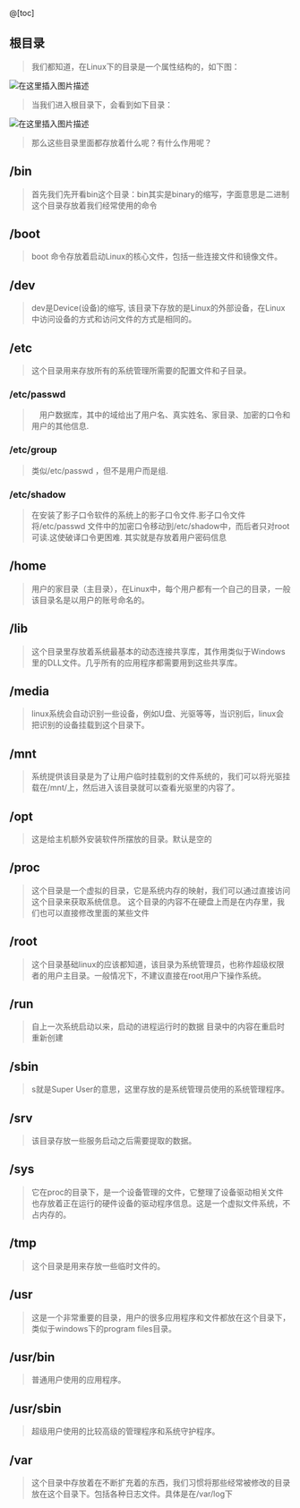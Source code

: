﻿@[toc]
## 根目录
>我们都知道，在Linux下的目录是一个属性结构的，如下图：

![在这里插入图片描述](https://img-blog.csdnimg.cn/20181114093444378.png?x-oss-process=image/watermark,type_ZmFuZ3poZW5naGVpdGk,shadow_10,text_aHR0cHM6Ly9ibG9nLmNzZG4ubmV0L3FxXzQwNTUwMDE4,size_16,color_FFFFFF,t_70)

>当我们进入根目录下，会看到如下目录：
>
![在这里插入图片描述](https://img-blog.csdnimg.cn/20181114093254946.png)

>那么这些目录里面都存放着什么呢？有什么作用呢？

## /bin
>首先我们先开看bin这个目录：bin其实是binary的缩写，字面意思是二进制
>这个目录存放着我们经常使用的命令
## /boot
>boot 命令存放着启动Linux的核心文件，包括一些连接文件和镜像文件。
## /dev
>dev是Device(设备)的缩写, 该目录下存放的是Linux的外部设备，在Linux中访问设备的方式和访问文件的方式是相同的。
## /etc
>这个目录用来存放所有的系统管理所需要的配置文件和子目录。
### /etc/passwd
>　用户数据库，其中的域给出了用户名、真实姓名、家目录、加密的口令和用户的其他信息. 
### /etc/group
>类似/etc/passwd ，但不是用户而是组. 
### /etc/shadow
>在安装了影子口令软件的系统上的影子口令文件.影子口令文件将/etc/passwd 文件中的加密口令移动到/etc/shadow中，而后者只对root可读.这使破译口令更困难. 
>其实就是存放着用户密码信息
## /home
>用户的家目录（主目录），在Linux中，每个用户都有一个自己的目录，一般该目录名是以用户的账号命名的。
## /lib
>这个目录里存放着系统最基本的动态连接共享库，其作用类似于Windows里的DLL文件。几乎所有的应用程序都需要用到这些共享库。
## /media
>linux系统会自动识别一些设备，例如U盘、光驱等等，当识别后，linux会把识别的设备挂载到这个目录下。
## /mnt
>系统提供该目录是为了让用户临时挂载别的文件系统的，我们可以将光驱挂载在/mnt/上，然后进入该目录就可以查看光驱里的内容了。
## /opt
>这是给主机额外安装软件所摆放的目录。默认是空的
## /proc
>这个目录是一个虚拟的目录，它是系统内存的映射，我们可以通过直接访问这个目录来获取系统信息。
这个目录的内容不在硬盘上而是在内存里，我们也可以直接修改里面的某些文件
## /root
>这个目录基础linux的应该都知道，该目录为系统管理员，也称作超级权限者的用户主目录。一般情况下，不建议直接在root用户下操作系统。
## /run
>自上一次系统启动以来，启动的进程运行时的数据
目录中的内容在重启时重新创建
## /sbin
>s就是Super User的意思，这里存放的是系统管理员使用的系统管理程序。
## /srv
> 该目录存放一些服务启动之后需要提取的数据。
## /sys
>它在proc的目录下，是一个设备管理的文件，它整理了设备驱动相关文件
也存放着正在运行的硬件设备的驱动程序信息。这是一个虚拟文件系统，不占内存的。
## /tmp
>这个目录是用来存放一些临时文件的。
## /usr
>这是一个非常重要的目录，用户的很多应用程序和文件都放在这个目录下，类似于windows下的program files目录。
## /usr/bin
>普通用户使用的应用程序。
##  /usr/sbin
>超级用户使用的比较高级的管理程序和系统守护程序。
## /var
>这个目录中存放着在不断扩充着的东西，我们习惯将那些经常被修改的目录放在这个目录下。包括各种日志文件。具体是在/var/log下

